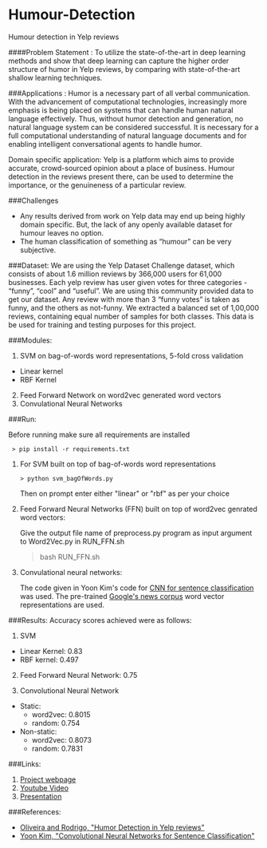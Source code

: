 # Humour-Detection
Humour detection in Yelp reviews

####Problem Statement : 
To utilize the state-of-the-art in deep learning methods and show that deep learning can capture the higher order structure of humor in Yelp reviews, by comparing with state-of-the-art shallow learning techniques. 

###Applications :
Humor is a necessary part of all verbal communication. With the advancement of computational technologies, increasingly more emphasis is being placed on systems that can handle human natural language effectively. Thus, without humor detection and generation, no natural language system can be considered successful. It is necessary for a full computational understanding of natural language documents and for enabling intelligent conversational agents to handle humor.

Domain specific application: Yelp is a platform which aims to provide accurate, crowd-sourced opinion about a place of business. Humour detection in the reviews present there, can be used to determine the importance, or the genuineness of a particular review.

###Challenges
- Any results derived from work on Yelp data may end up being highly domain specific. But, the lack of any openly available dataset for humour leaves no option.
- The human classification of something as “humour” can be very subjective.

###Dataset:
We are using the  Yelp Dataset Challenge dataset, which consists of about 1.6 million reviews by 366,000 users for 61,000 businesses. Each yelp review has user given votes for three categories - “funny”, “cool” and “useful”.  We are using this community provided data to get our dataset. Any review with more than 3 “funny votes” is taken as funny, and the others as not-funny. We extracted a balanced set of 1,00,000 reviews, containing equal number of samples for both classes. This data is be used for training and testing purposes for this project.


###Modules:
1. SVM on bag-of-words word representations, 5-fold cross validation
  * Linear kernel
  * RBF Kernel
2. Feed Forward Network on word2vec generated word vectors
3. Convulational Neural Networks

###Run:

   Before running make sure all requirements are installed 

     > pip install -r requirements.txt


1. For SVM built on top of bag-of-words word representations 
	   
       > python svm_bagOfWords.py

   Then on prompt enter either "linear" or "rbf" as per your choice
   
2. Feed Forward Neural Networks (FFN) built on top of word2vec genrated word vectors:

   	Give the output file name of preprocess.py program as input argument to Word2Vec.py in RUN_FFN.sh
	> bash RUN_FFN.sh

3. Convulational neural networks:

    The code given in Yoon Kim's code for [CNN for sentence classification](https://github.com/yoonkim/CNN_sentence) was used. The pre-trained [Google's news corpus](https://code.google.com/archive/p/word2vec/) word vector representations are used.

###Results:
Accuracy scores achieved were as follows:

1. SVM
  - Linear Kernel: 0.83
  - RBF kernel: 0.497

2. Feed Forward Neural Network:  0.75

2. Convolutional Neural Network
  - Static: 
    - word2vec: 0.8015
    - random: 0.754
  - Non-static:
    - word2vec: 0.8073
    - random: 0.7831

###Links:
1. [Project webpage](http://srishti-1795.github.io/Humour-Detection/)
2. [Youtube Video](https://youtu.be/Y2VHCbGppMs)
3. [Presentation](http://www.slideshare.net/SrishtiAggarwal5/humour-detection)

###References:
- [Oliveira and Rodrigo, "Humor Detection in Yelp reviews" ](https://cs224d.stanford.edu/reports/OliveiraLuke.pdf)
- [Yoon Kim, "Convolutional Neural Networks for Sentence Classification"](http://emnlp2014.org/papers/pdf/EMNLP2014181.pdf)
